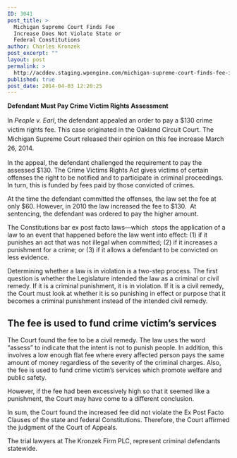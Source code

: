 ```yaml
---
ID: 3041
post_title: >
  Michigan Supreme Court Finds Fee
  Increase Does Not Violate State or
  Federal Constitutions
author: Charles Kronzek
post_excerpt: ""
layout: post
permalink: >
  http://acddev.staging.wpengine.com/michigan-supreme-court-finds-fee-increase-violate-state-federal-constitutions.html
published: true
post_date: 2014-04-03 12:20:25
---
```

<strong>Defendant Must Pay Crime Victim Rights Assessment</strong>

<span style="line-height: 1.5;">In </span><i style="line-height: 1.5;">People v. Earl</i><span style="line-height: 1.5;">, the defendant appealed an order to pay a $130 crime victim rights fee. This case originated in the Oakland Circuit Court. The Michigan Supreme Court released their opinion on this fee increase March 26, 2014.</span>

In the appeal, the defendant challenged the requirement to pay the assessed $130. The Crime Victims Rights Act gives victims of certain offenses the right to be notified and to participate in criminal proceedings. In turn, this is funded by fees paid by those convicted of crimes.

At the time the defendant committed the offenses, the law set the fee at only $60. However, in 2010 the law increased the fee to $130.  At sentencing, the defendant was ordered to pay the higher amount.

The Constitutions bar ex post facto laws—which  stops the application of a law to an event that happened before the law went into effect: (1) if it punishes an act that was not illegal when committed; (2) if it increases a punishment for a crime; or (3) if it allows a defendant to be convicted on less evidence.

Determining whether a law is in violation is a two-step process. The first question is whether the Legislature intended the law as a criminal or civil remedy. If it is a criminal punishment, it is in violation. If it is a civil remedy, the Court must look at whether it is so punishing in effect or purpose that it becomes a criminal punishment instead of the intended civil remedy.

<h2>The fee is used to fund crime victim’s services</h2>

The Court found the fee to be a civil remedy. The law uses the word “assess” to indicate that the intent is not to punish people. In addition, this involves a low enough flat fee where every affected person pays the same amount of money regardless of the severity of the criminal charges. Also, the fee is used to fund crime victim’s services which promote welfare and public safety.

However, if the fee had been excessively high so that it seemed like a punishment, the Court may have come to a different conclusion.

In sum, the Court found the increased fee did not violate the Ex Post Facto Clauses of the state and federal Constitutions. Therefore, the Court affirmed the judgment of the Court of Appeals.

The trial lawyers at The Kronzek Firm PLC, represent criminal defendants statewide.

&nbsp;